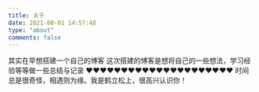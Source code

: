 ```yaml
---
title: 关于
date: 2021-08-01 14:57:48
type: "about"
comments: false
---
```

其实在早想搭建一个自己的博客
这次搭建的博客是想将自己的一些想法，学习经验等等做一些总结与记录
❤️❤️❤️❤️❤️❤️❤️❤️❤️❤️❤️❤️❤️❤️❤️❤️❤️❤️❤️❤️❤️
时间总是很奇怪，相遇则为缘。我是鹤立松上，很高兴认识你！